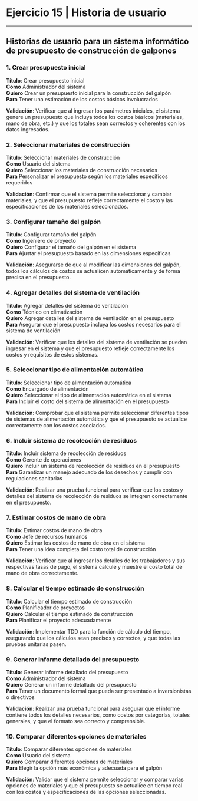 # Ejercicio 15 | Historia de usuario
---

## Historias de usuario para un sistema informático de presupuesto de construcción de galpones

### 1. Crear presupuesto inicial
**Título**: Crear presupuesto inicial  
**Como** Administrador del sistema  
**Quiero** Crear un presupuesto inicial para la construcción del galpón  
**Para** Tener una estimación de los costos básicos involucrados  

**Validación**: Verificar que al ingresar los parámetros iniciales, el sistema genere un presupuesto que incluya todos los costos básicos (materiales, mano de obra, etc.) y que los totales sean correctos y coherentes con los datos ingresados.

### 2. Seleccionar materiales de construcción
**Título**: Seleccionar materiales de construcción  
**Como** Usuario del sistema  
**Quiero** Seleccionar los materiales de construcción necesarios  
**Para** Personalizar el presupuesto según los materiales específicos requeridos  

**Validación**: Confirmar que el sistema permite seleccionar y cambiar materiales, y que el presupuesto refleje correctamente el costo y las especificaciones de los materiales seleccionados.

### 3. Configurar tamaño del galpón
**Título**: Configurar tamaño del galpón  
**Como** Ingeniero de proyecto  
**Quiero** Configurar el tamaño del galpón en el sistema  
**Para** Ajustar el presupuesto basado en las dimensiones específicas  

**Validación**: Asegurarse de que al modificar las dimensiones del galpón, todos los cálculos de costos se actualicen automáticamente y de forma precisa en el presupuesto.

### 4. Agregar detalles del sistema de ventilación
**Título**: Agregar detalles del sistema de ventilación  
**Como** Técnico en climatización  
**Quiero** Agregar detalles del sistema de ventilación en el presupuesto  
**Para** Asegurar que el presupuesto incluya los costos necesarios para el sistema de ventilación  

**Validación**: Verificar que los detalles del sistema de ventilación se puedan ingresar en el sistema y que el presupuesto refleje correctamente los costos y requisitos de estos sistemas.

### 5. Seleccionar tipo de alimentación automática
**Título**: Seleccionar tipo de alimentación automática  
**Como** Encargado de alimentación  
**Quiero** Seleccionar el tipo de alimentación automática en el sistema  
**Para** Incluir el costo del sistema de alimentación en el presupuesto  

**Validación**: Comprobar que el sistema permite seleccionar diferentes tipos de sistemas de alimentación automática y que el presupuesto se actualice correctamente con los costos asociados.

### 6. Incluir sistema de recolección de residuos
**Título**: Incluir sistema de recolección de residuos  
**Como** Gerente de operaciones  
**Quiero** Incluir un sistema de recolección de residuos en el presupuesto  
**Para** Garantizar un manejo adecuado de los desechos y cumplir con regulaciones sanitarias  

**Validación**: Realizar una prueba funcional para verificar que los costos y detalles del sistema de recolección de residuos se integren correctamente en el presupuesto.

### 7. Estimar costos de mano de obra
**Título**: Estimar costos de mano de obra  
**Como** Jefe de recursos humanos  
**Quiero** Estimar los costos de mano de obra en el sistema  
**Para** Tener una idea completa del costo total de construcción  

**Validación**: Verificar que al ingresar los detalles de los trabajadores y sus respectivas tasas de pago, el sistema calcule y muestre el costo total de mano de obra correctamente.

### 8. Calcular el tiempo estimado de construcción
**Título**: Calcular el tiempo estimado de construcción  
**Como** Planificador de proyectos  
**Quiero** Calcular el tiempo estimado de construcción  
**Para** Planificar el proyecto adecuadamente  

**Validación**: Implementar TDD para la función de cálculo del tiempo, asegurando que los cálculos sean precisos y correctos, y que todas las pruebas unitarias pasen.

### 9. Generar informe detallado del presupuesto
**Título**: Generar informe detallado del presupuesto  
**Como** Administrador del sistema  
**Quiero** Generar un informe detallado del presupuesto  
**Para** Tener un documento formal que pueda ser presentado a inversionistas o directivos  

**Validación**: Realizar una prueba funcional para asegurar que el informe contiene todos los detalles necesarios, como costos por categorías, totales generales, y que el formato sea correcto y comprensible.

### 10. Comparar diferentes opciones de materiales
**Título**: Comparar diferentes opciones de materiales  
**Como** Usuario del sistema  
**Quiero** Comparar diferentes opciones de materiales  
**Para** Elegir la opción más económica y adecuada para el galpón  

**Validación**: Validar que el sistema permite seleccionar y comparar varias opciones de materiales y que el presupuesto se actualice en tiempo real con los costos y especificaciones de las opciones seleccionadas.
